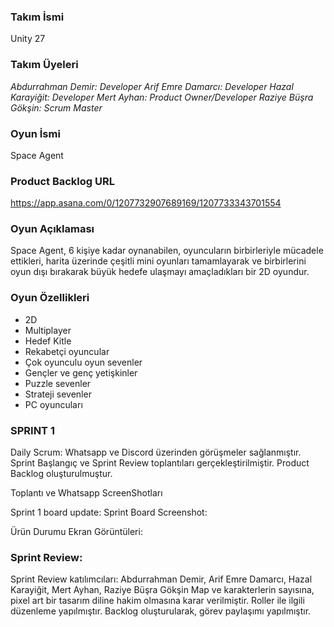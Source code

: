 ### **Takım İsmi** 

Unity 27


### **Takım Üyeleri**

_Abdurrahman Demir: Developer
Arif Emre Damarcı: Developer
Hazal Karayiğit: Developer 
Mert Ayhan: Product Owner/Developer
Raziye Büşra Gökşin:  Scrum Master_


### **Oyun İsmi**

Space Agent


### **Product Backlog URL**

https://app.asana.com/0/1207732907689169/1207733343701554


### **Oyun Açıklaması**

Space Agent, 6 kişiye kadar oynanabilen, oyuncuların birbirleriyle mücadele ettikleri, harita üzerinde çeşitli mini oyunları tamamlayarak ve birbirlerini oyun dışı bırakarak büyük hedefe ulaşmayı amaçladıkları bir 2D oyundur.


### **Oyun Özellikleri**
- 2D
- Multiplayer
- Hedef Kitle
- Rekabetçi oyuncular
- Çok oyunculu oyun sevenler
- Gençler ve genç yetişkinler
- Puzzle sevenler
- Strateji sevenler
- PC oyuncuları


### **SPRINT 1**

Daily Scrum: Whatsapp ve Discord üzerinden görüşmeler sağlanmıştır. 
Sprint Başlangıç ve Sprint Review toplantıları gerçekleştirilmiştir.
Product Backlog oluşturulmuştur.



Toplantı ve Whatsapp ScreenShotları


Sprint 1 board update: Sprint Board Screenshot:


Ürün Durumu Ekran Görüntüleri: 
  




### **Sprint Review:**

Sprint Review katılımcıları: Abdurrahman Demir, Arif Emre Damarcı, Hazal Karayiğit, Mert Ayhan, Raziye Büşra Gökşin
Map ve karakterlerin sayısına, pixel art bir tasarım diline hakim olmasına karar verilmiştir.
Roller ile ilgili düzenleme yapılmıştır.
Backlog oluşturularak, görev paylaşımı yapılmıştır.

